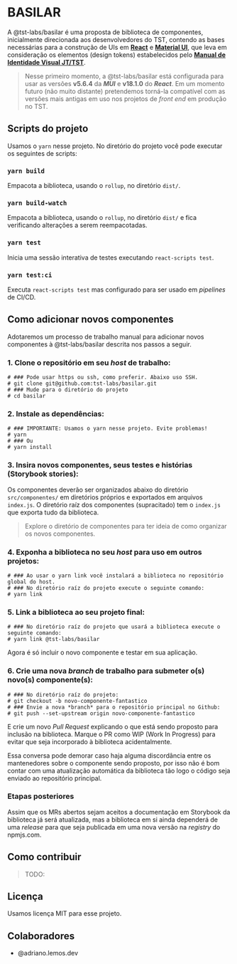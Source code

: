 # BASILAR

A @tst-labs/basilar é uma proposta de biblioteca de componentes, inicialmente direcionada aos desenvolvedores do TST, contendo as bases necessárias para a construção de UIs em [**React**](https://reactjs.org/) e [**Material UI**](https://mui.com/), que leva em consideração os elementos (design tokens) estabelecidos pelo [**Manual de Identidade Visual JT/TST**](http://www.tst.jus.br/identidadevisualjt).

> Nesse primeiro momento, a @tst-labs/basilar está configurada para usar as versões **v5.6.4** da ***MUI*** e **v18.1.0** do ***React***.
> Em um momento futuro (não muito distante) pretendemos torná-la compatível com as versões mais antigas em uso nos projetos de *front end* em produção no TST.

## Scripts do projeto

Usamos o `yarn` nesse projeto. No diretório do projeto você pode executar os seguintes de scripts:

### `yarn build`

Empacota a biblioteca, usando o `rollup`, no diretório `dist/`.
### `yarn build-watch`

Empacota a biblioteca, usando o `rollup`, no diretório `dist/` e fica verificando alterações a serem reempacotadas.

### `yarn test`

Inicia uma sessão interativa de testes executando `react-scripts test`.

### `yarn test:ci`

Executa `react-scripts test` mas configurado para ser usado em *pipelines* de CI/CD.

## Como adicionar novos componentes

Adotaremos um processo de trabalho manual para adicionar novos componentes à @tst-labs/basilar descrita nos passos a seguir.

### 1. Clone o repositório em seu *host* de trabalho:
``` shell
# ### Pode usar https ou ssh, como preferir. Abaixo uso SSH.
# git clone git@github.com:tst-labs/basilar.git
# ### Mude para o diretório do projeto
# cd basilar
```

### 2. Instale as dependências:
``` shell
# ### IMPORTANTE: Usamos o yarn nesse projeto. Evite problemas!
# yarn
# ### Ou
# yarn install
```

### 3. Insira novos componentes, seus testes e histórias (Storybook stories):

Os componentes deverão ser organizados abaixo do diretório `src/componentes/` em diretórios próprios e exportados em arquivos `index.js`. O diretório raíz dos componentes (supracitado) tem o `index.js` que exporta tudo da biblioteca. 

> Explore o diretório de componentes para ter ideia de como organizar os novos componentes.

### 4. Exponha a biblioteca no seu *host* para uso em outros projetos:
``` shell
# ### Ao usar o yarn link você instalará a biblioteca no repositório global do host.
# ### No diretório raíz do projeto execute o seguinte comando:
# yarn link
```

### 5. Link a biblioteca ao seu projeto final:
``` shell
# ### No diretório raíz do projeto que usará a biblioteca execute o seguinte comando:
# yarn link @tst-labs/basilar
```
Agora é só incluir o novo componente e testar em sua aplicação.

### 6. Crie uma nova *branch* de trabalho para submeter o(s) novo(s) componente(s):
``` shell
# ### No diretório raíz do projeto:
# git checkout -b novo-componente-fantastico
# ### Envie a nova *branch* para o repositório principal no Github:
# git push --set-upstream origin novo-componente-fantastico
```

E crie um novo *Pull Request* explicando o que está sendo proposto para inclusão na biblioteca. Marque o PR como WIP (Work In Progress) para evitar que seja incorporado à biblioteca acidentalmente.

Essa conversa pode demorar caso haja alguma discordância entre os mantenedores sobre o componente sendo proposto, por isso não é bom contar com uma atualização automática da biblioteca tão logo o código seja enviado ao repositório principal.

### Etapas posteriores

Assim que os MRs abertos sejam aceitos a documentação em Storybook da biblioteca já será atualizada, mas a biblioteca em si ainda dependerá de uma *release* para que seja publicada em uma nova versão na *registry* do npmjs.com.

## Como contribuir

> TODO: 

## Licença

Usamos licença MIT para esse projeto.

## Colaboradores

* @adriano.lemos.dev